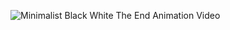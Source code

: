 ![Minimalist Black White The End Animation Video](https://github.com/oandrealves/oandrealves/assets/152190767/c2f3a946-1d25-4a9e-b8eb-8d0ee0f65c32)

